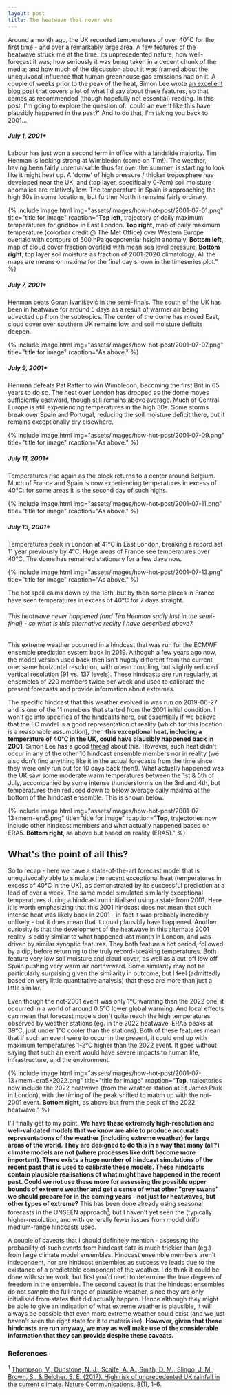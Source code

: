 ```yaml
---
layout: post
title: The heatwave that never was
---
```

Around a month ago, the UK recorded temperatures of over 40°C for the first time - and over a remarkably large area. A few features of the heatwave struck me at the time: its unprecedented nature; how well-forecast it was; how seriously it was being taken in a decent chunk of the media; and how much of the discussion about it was framed about the unequivocal influence that human greenhouse gas emissions had on it. A couple of weeks prior to the peak of the heat, Simon Lee wrote [an excellent blog post](https://simonleewx.com/2022/07/06/40c-in-the-uk/) that covers a lot of what I'd say about these features, so that comes as recommended (though hopefully not essential) reading. In this post, I'm going to explore the question of: 'could an event like this have plausibly happened in the past?' And to do that, I'm taking you back to 2001...<!--more-->

##### July 1, 2001*
Labour has just won a second term in office with a landslide majority. Tim Henman is looking strong at Wimbledon (come on Tim!). The weather, having been fairly unremarkable thus far over the summer, is starting to look like it might heat up. A 'dome' of high pressure / thicker troposphere has developed near the UK, and (top layer, specifically 0-7cm) soil moisture anomalies are relatively low. The temperature in Spain is approaching the high 30s in some locations, but further North it remains fairly ordinary.

{% include image.html
            img="assets/images/how-hot-post/2001-07-01.png"
            title="title for image"
            rcaption="<b>Top left</b>, trajectory of daily maximum temperatures for gridbox in East London. <b>Top right</b>, map of daily maximum temperature (colorbar credit @ The Met Office) over Western Europe overlaid with contours of 500 hPa geopotential height anomaly. <b>Bottom left</b>, map of cloud cover fraction overlaid with mean sea level pressure. <b>Bottom right</b>, top layer soil moisture as fraction of 2001-2020 climatology. All the maps are means or maxima for the final day shown in the timeseries plot." %}

##### July 7, 2001*
Henman beats Goran Ivanišević in the semi-finals. The south of the UK has been in heatwave for around 5 days as a result of warmer air being advected up from the subtropics. The center of the dome has moved East, cloud cover over southern UK remains low, and soil moisture deficits deepen.

{% include image.html
            img="assets/images/how-hot-post/2001-07-07.png"
            title="title for image"
            rcaption="As above." %}

##### July 9, 2001*
Henman defeats Pat Rafter to win Wimbledon, becoming the first Brit in 65 years to do so. The heat over London has dropped as the dome moves sufficiently eastward, though still remains above average. Much of Central Europe is still experiencing temperatures in the high 30s. Some storms break over Spain and Portugal, reducing the soil moisture deficit there, but it remains exceptionally dry elsewhere.

{% include image.html
            img="assets/images/how-hot-post/2001-07-09.png"
            title="title for image"
            rcaption="As above." %}

##### July 11, 2001*
Temperatures rise again as the block returns to a center around Belgium. Much of France and Spain is now experiencing temperatures in excess of 40°C: for some areas it is the second day of such highs. 

{% include image.html
            img="assets/images/how-hot-post/2001-07-11.png"
            title="title for image"
            rcaption="As above." %}

##### July 13, 2001*
Temperatures peak in London at 41°C in East London, breaking a record set 11 year previously by 4°C. Huge areas of France see temperatures over 40°C. The dome has remained stationary for a few days now. 

{% include image.html
            img="assets/images/how-hot-post/2001-07-13.png"
            title="title for image"
            rcaption="As above." %}

The hot spell calms down by the 18th, but by then some places in France have seen temperatures in excess of 40°C for 7 days straight.

###### This heatwave never happened (and Tim Henman sadly lost in the semi-final) - so what is this alternative reality I have described above?

This extreme weather occurred in a hindcast that was run for the ECMWF ensemble prediction system back in 2019. Althoguh a few years ago now, the model version used back then isn't hugely different from the current one: same horizontal resolution, with ocean coupling, but slightly reduced vertical resolution (91 vs. 137 levels). These hindcasts are run regularly, at ensembles of 220 members twice per week and used to calibrate the present forecasts and provide information about extremes.

The specific hindcast that this weather evolved in was run on 2019-06-27 and is one of the 11 members that started from the 2001 initial condition. I won't go into specifics of the hindcasts here, but essentially if we believe that the EC model is a good representation of reality (which for this location is a reasonable assumption), then <b>this exceptional heat, including a temperature of 40°C in the UK, could have plausibly happened back in 2001</b>. Simon Lee has a good [thread](https://twitter.com/SimonLeeWx/status/1555650467434217473) about this. However, such heat didn't occur in any of the other 10 hindcast ensemble members nor in reality (we also don't find anything like it in the actual forecasts from the time since they were only run out for 10 days back then!). What actually happened was the UK saw some moderate warm temperatures between the 1st & 5th of July, accompanied by some intense thunderstorms on the 3rd and 4th, but temperatures then reduced down to below average daily maxima at the bottom of the hindcast ensemble. This is shown below.

{% include image.html
            img="assets/images/how-hot-post/2001-07-13+mem+era5.png"
            title="title for image"
            rcaption="<b>Top</b>, trajectories now include other hindcast members and what actually happened based on ERA5. <b>Bottom right</b>, as above but based on reality (ERA5)." %}

## What's the point of all this?

So to recap - here we have a state-of-the-art forecast model that is unequivocally able to simulate the recent exceptional heat (temperatures in excess of 40°C in the UK), as demonstrated by its successful prediction at a lead of over a week. The same model simulated similarly exceptional temperatures during a hindcast run initialised using a state from 2001. Here it is worth emphasizing that this 2001 hindcast does not mean that such intense heat was likely back in 2001 - in fact it was probably incredibly unlikely - but it does mean that it could plausibly have happened. Another curiosity is that the development of the heatwave in this alternate 2001 reality is oddly similar to what happened last month in London, and was driven by similar synoptic features. They both feature a hot period, followed by a dip, before returning to the truly record-breaking temperatures. Both feature very low soil moisture and cloud cover, as well as a cut-off low off Spain pushing very warm air northwward. Some similarity may not be particularly surprising given the similarity in outcome, but I feel (admittedly based on very little quantitative analysis) that these are more than just a little similar. 

Even though the not-2001 event was only 1°C warming than the 2022 one, it occurred in a world of around 0.5°C lower global warming. And local effects can mean that forecast models don't quite reach the high temperatures observed by weather stations (eg. in the 2022 heatwave, ERA5 peaks at 39°C, just under 1°C cooler than the stations). Both of these features mean that if such an event were to occur in the present, it could end up with maximum temperatures 1-2°C higher than the 2022 event. It goes without saying that such an event would have severe impacts to human life, infrastructure, and the environment.

{% include image.html
            img="assets/images/how-hot-post/2001-07-13+mem+era5+2022.png"
            title="title for image"
            rcaption="<b>Top</b>, trajectories now include the 2022 heatwave (from the weather station at St James Park in London), with the timing of the peak shifted to match up with the not-2001 event. <b>Bottom right</b>, as above but from the peak of the 2022 heatwave." %}

I'll finally get to my point. <b>We have these extremely high-resolution and well-validated models that we know are able to produce accurate representations of the weather (including extreme weather) for large areas of the world. They are designed to do this in a way that many (all?) climate models are not (where processes like drift become more important). There exists a huge number of hindcast simulations of the recent past that is used to calibrate these models. These hindcasts contain plausible realisations of what might have happened in the recent past. Could we not use these more for assessing the possible upper bounds of extreme weather and get a sense of what other "grey swans" we should prepare for in the coming years - not just for heatwaves, but other types of extreme?</b> This has been done already using seasonal forecasts in the UNSEEN approach[<sup>1</sup>](#1), but I haven't yet seen the (typically higher-resolution, and with generally fewer issues from model drift) medium-range hindcasts used.

A couple of caveats that I should definitely mention - assessing the probability of such events from hindcast data is much trickier than (eg.) from large climate model ensembles. Hindcast ensemble members aren't independent, nor are hindcast ensembles as successive leads due to the existance of a predictable component of the weather. I do think it could be done with some work, but first you'd need to determine the true degrees of freedom in the ensemble. The second caveat is that the hindcast ensembles do not sample the full range of plausible weather, since they are only initialised from states that did actually happen. Hence although they might be able to give an indication of what extreme weather is plausible, it will always be possible that even more extreme weather could exist (and we just haven't seen the right state for it to materialise). <b>However, given that these hindcasts are run anyway, we may as well make use of the considerable information that they can provide despite these caveats.</b>

### References
<a id="1"><sup>1</sup></a>
[Thompson, V., Dunstone, N. J., Scaife, A. A., Smith, D. M., Slingo, J. M., Brown, S., & Belcher, S. E. (2017). High risk of unprecedented UK rainfall in the current climate. Nature Communications, 8(1), 1–6.](https://doi.org/10.1038/s41467-017-00275-3)